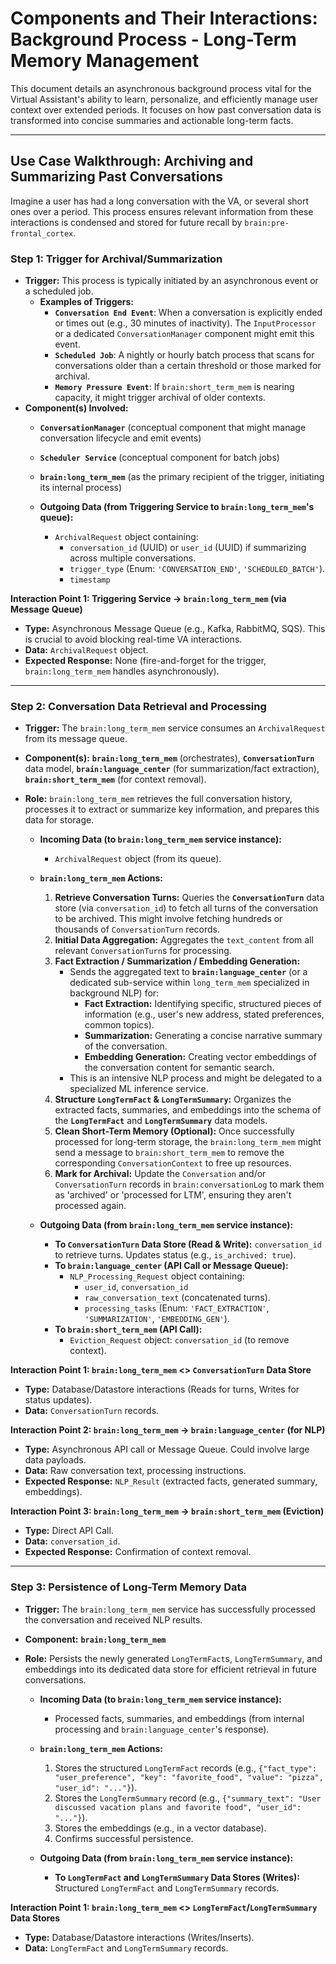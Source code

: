 # Components and Their Interactions: Background Process - Long-Term Memory Management

This document details an asynchronous background process vital for the Virtual Assistant's ability to learn, personalize, and efficiently manage user context over extended periods. It focuses on how past conversation data is transformed into concise summaries and actionable long-term facts.

---

## Use Case Walkthrough: Archiving and Summarizing Past Conversations

Imagine a user has had a long conversation with the VA, or several short ones over a period. This process ensures relevant information from these interactions is condensed and stored for future recall by `brain:pre-frontal_cortex`.

### Step 1: Trigger for Archival/Summarization

* **Trigger:** This process is typically initiated by an asynchronous event or a scheduled job.
    * **Examples of Triggers:**
        * **`Conversation End Event`**: When a conversation is explicitly ended or times out (e.g., 30 minutes of inactivity). The `InputProcessor` or a dedicated `ConversationManager` component might emit this event.
        * **`Scheduled Job`**: A nightly or hourly batch process that scans for conversations older than a certain threshold or those marked for archival.
        * **`Memory Pressure Event`**: If `brain:short_term_mem` is nearing capacity, it might trigger archival of older contexts.
* **Component(s) Involved:**
    * **`ConversationManager`** (conceptual component that might manage conversation lifecycle and emit events)
    * **`Scheduler Service`** (conceptual component for batch jobs)
    * **`brain:long_term_mem`** (as the primary recipient of the trigger, initiating its internal process)

    * **Outgoing Data (from Triggering Service to `brain:long_term_mem`'s queue):**
        * `ArchivalRequest` object containing:
            * `conversation_id` (UUID) or `user_id` (UUID) if summarizing across multiple conversations.
            * `trigger_type` (Enum: `'CONVERSATION_END'`, `'SCHEDULED_BATCH'`).
            * `timestamp`

**Interaction Point 1: Triggering Service -> `brain:long_term_mem` (via Message Queue)**
* **Type:** Asynchronous Message Queue (e.g., Kafka, RabbitMQ, SQS). This is crucial to avoid blocking real-time VA interactions.
* **Data:** `ArchivalRequest` object.
* **Expected Response:** None (fire-and-forget for the trigger, `brain:long_term_mem` handles asynchronously).

---

### Step 2: Conversation Data Retrieval and Processing

* **Trigger:** The `brain:long_term_mem` service consumes an `ArchivalRequest` from its message queue.
* **Component(s):** **`brain:long_term_mem`** (orchestrates), **`ConversationTurn`** data model, **`brain:language_center`** (for summarization/fact extraction), **`brain:short_term_mem`** (for context removal).
* **Role:** `brain:long_term_mem` retrieves the full conversation history, processes it to extract or summarize key information, and prepares this data for storage.

    * **Incoming Data (to `brain:long_term_mem` service instance):**
        * `ArchivalRequest` object (from its queue).

    * **`brain:long_term_mem` Actions:**
        1.  **Retrieve Conversation Turns:** Queries the **`ConversationTurn`** data store (via `conversation_id`) to fetch all turns of the conversation to be archived. This might involve fetching hundreds or thousands of `ConversationTurn` records.
        2.  **Initial Data Aggregation:** Aggregates the `text_content` from all relevant `ConversationTurn`s for processing.
        3.  **Fact Extraction / Summarization / Embedding Generation:**
            * Sends the aggregated text to **`brain:language_center`** (or a dedicated sub-service within `long_term_mem` specialized in background NLP) for:
                * **Fact Extraction:** Identifying specific, structured pieces of information (e.g., user's new address, stated preferences, common topics).
                * **Summarization:** Generating a concise narrative summary of the conversation.
                * **Embedding Generation:** Creating vector embeddings of the conversation content for semantic search.
            * This is an intensive NLP process and might be delegated to a specialized ML inference service.
        4.  **Structure `LongTermFact` & `LongTermSummary`:** Organizes the extracted facts, summaries, and embeddings into the schema of the **`LongTermFact`** and **`LongTermSummary`** data models.
        5.  **Clean Short-Term Memory (Optional):** Once successfully processed for long-term storage, the `brain:long_term_mem` might send a message to `brain:short_term_mem` to remove the corresponding `ConversationContext` to free up resources.
        6.  **Mark for Archival:** Update the `Conversation` and/or `ConversationTurn` records in `brain:conversationLog` to mark them as 'archived' or 'processed for LTM', ensuring they aren't processed again.

    * **Outgoing Data (from `brain:long_term_mem` service instance):**
        * **To `ConversationTurn` Data Store (Read & Write):** `conversation_id` to retrieve turns. Updates status (e.g., `is_archived: true`).
        * **To `brain:language_center` (API Call or Message Queue):**
            * `NLP_Processing_Request` object containing:
                * `user_id`, `conversation_id`
                * `raw_conversation_text` (concatenated turns).
                * `processing_tasks` (Enum: `'FACT_EXTRACTION'`, `'SUMMARIZATION'`, `'EMBEDDING_GEN'`).
        * **To `brain:short_term_mem` (API Call):**
            * `Eviction_Request` object: `conversation_id` (to remove context).

**Interaction Point 1: `brain:long_term_mem` <> `ConversationTurn` Data Store**
* **Type:** Database/Datastore interactions (Reads for turns, Writes for status updates).
* **Data:** `ConversationTurn` records.

**Interaction Point 2: `brain:long_term_mem` -> `brain:language_center` (for NLP)**
* **Type:** Asynchronous API call or Message Queue. Could involve large data payloads.
* **Data:** Raw conversation text, processing instructions.
* **Expected Response:** `NLP_Result` (extracted facts, generated summary, embeddings).

**Interaction Point 3: `brain:long_term_mem` -> `brain:short_term_mem` (Eviction)**
* **Type:** Direct API Call.
* **Data:** `conversation_id`.
* **Expected Response:** Confirmation of context removal.

---

### Step 3: Persistence of Long-Term Memory Data

* **Trigger:** The `brain:long_term_mem` service has successfully processed the conversation and received NLP results.
* **Component:** **`brain:long_term_mem`**
* **Role:** Persists the newly generated `LongTermFact`s, `LongTermSummary`, and embeddings into its dedicated data store for efficient retrieval in future conversations.

    * **Incoming Data (to `brain:long_term_mem` service instance):**
        * Processed facts, summaries, and embeddings (from internal processing and `brain:language_center`'s response).

    * **`brain:long_term_mem` Actions:**
        1.  Stores the structured `LongTermFact` records (e.g., `{"fact_type": "user_preference", "key": "favorite_food", "value": "pizza", "user_id": "..."}`).
        2.  Stores the `LongTermSummary` record (e.g., `{"summary_text": "User discussed vacation plans and favorite food", "user_id": "..."}`).
        3.  Stores the embeddings (e.g., in a vector database).
        4.  Confirms successful persistence.

    * **Outgoing Data (from `brain:long_term_mem` service instance):**
        * **To `LongTermFact` and `LongTermSummary` Data Stores (Writes):** Structured `LongTermFact` and `LongTermSummary` records.

**Interaction Point 1: `brain:long_term_mem` <> `LongTermFact`/`LongTermSummary` Data Stores**
* **Type:** Database/Datastore interactions (Writes/Inserts).
* **Data:** `LongTermFact` and `LongTermSummary` records.